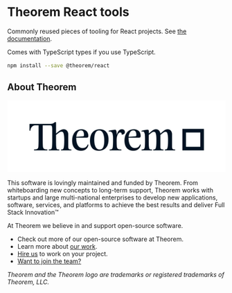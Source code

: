 # Theorem React tools

Commonly reused pieces of tooling for React projects. See [the documentation](./docs/README.md).

Comes with TypeScript types if you use TypeScript.

```sh
npm install --save @theorem/react
```

## About Theorem

![Theorem](docs/images/theorem.jpg)

This software is lovingly maintained and funded by Theorem.
From whiteboarding new concepts to long-term support, Theorem works with startups and large multi-national enterprises to develop new applications, software, services, and platforms to achieve the best results and deliver Full Stack Innovation™

At Theorem we believe in and support open-source software.

- Check out more of our open-source software at Theorem.
- Learn more about [our work](https://theorem.co/portfolio).
- [Hire us](https://theorem.co/contact) to work on your project.
- [Want to join the team?](https://theorem.co/careers)

_Theorem and the Theorem logo are trademarks or registered trademarks of Theorem, LLC._
